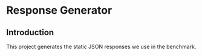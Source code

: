 # Response Generator

## Introduction

This project generates the static JSON responses we use in the benchmark.
